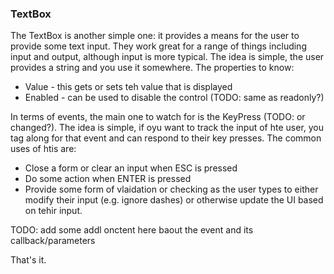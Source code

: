 ### TextBox

The TextBox is another simple one: it provides a means for the user to provide some text input.  They work great for a range of things including input and output, although input is more typical.  The idea is simple, the user provides a string and you use it somewhere.  The properties to know:

* Value - this gets or sets teh value that is displayed
* Enabled - can be used to disable the control (TODO: same as readonly?)

In terms of events, the main one to watch for is the KeyPress (TODO: or changed?).  The idea is simple, if oyu want to track the input of hte user, you tag along for that event and can respond to their key presses.  The common uses of htis are:

* Close a form or clear an input when ESC is pressed
* Do some action when ENTER is pressed
* Provide some form of vlaidation or checking as the user types to either modify their input (e.g. ignore dashes) or otherwise update the UI based on tehir input.

TODO: add some addl onctent here baout the event and its callback/parameters

That's it.
